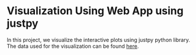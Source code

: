 # Visualization Using Web App using justpy
 
In this project, we visualize the interactive plots using justpy python library. The data used for the visualization can be found [here](https://github.com/Sidhus234/Visualization-Using-Web-App-using-justpy/tree/main/Data).
